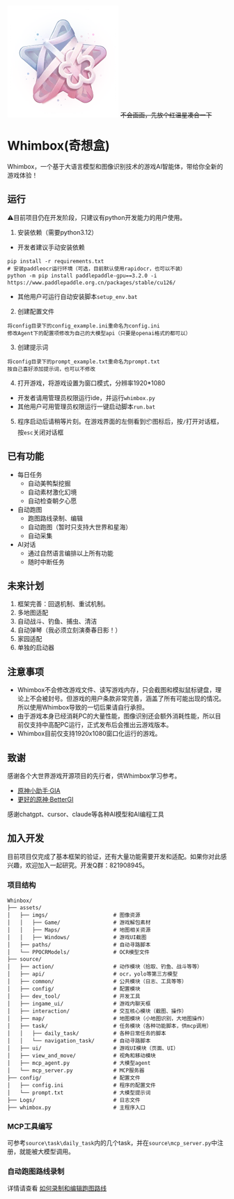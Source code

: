 ![logo](/doc/logo.png)
~~不会画画，先放个红温星凑合一下~~
# Whimbox(奇想盒)
Whimbox，一个基于大语言模型和图像识别技术的游戏AI智能体，带给你全新的游戏体验！

## 运行
⚠️目前项目仍在开发阶段，只建议有python开发能力的用户使用。
1. 安装依赖（需要python3.12）
* 开发者建议手动安装依赖
```shell
pip install -r requirements.txt
# 安装paddleocr运行环境（可选，目前默认使用rapidocr，也可以不装）
python -m pip install paddlepaddle-gpu==3.2.0 -i https://www.paddlepaddle.org.cn/packages/stable/cu126/
```
* 其他用户可运行自动安装脚本`setup_env.bat`


2. 创建配置文件
```
将config目录下的config_example.ini重命名为config.ini
修改Agent下的配置项修改为自己的大模型api（只要是openai格式的都可以）
```
3. 创建提示词
```
将config目录下的prompt_example.txt重命名为prompt.txt
按自己喜好添加提示词，也可以不修改
```
4. 打开游戏，将游戏设置为窗口模式，分辨率1920*1080
* 开发者请用管理员权限运行ide，并运行`whimbox.py`
* 其他用户可用管理员权限运行一键启动脚本`run.bat`

5. 程序启动后请稍等片刻。在游戏界面的左侧看到📦图标后，按`/`打开对话框，按`esc`关闭对话框

## 已有功能
* 每日任务
    * 自动美鸭梨挖掘
    * 自动素材激化幻境
    * 自动检查朝夕心愿
* 自动跑图
    * 跑图路线录制、编辑
    * 自动跑图（暂时只支持大世界和星海）
    * 自动采集
* AI对话
    * 通过自然语言编排以上所有功能
    * 随时中断任务

## 未来计划
1. 框架完善：回退机制、重试机制。
2. 多地图适配
3. 自动战斗、钓鱼、捕虫、清洁
4. 自动弹琴（我必须立刻演奏春日影！）
5. 家园适配
6. 单独的启动器

## 注意事项
* Whimbox不会修改游戏文件、读写游戏内存，只会截图和模拟鼠标键盘，理论上不会被封号。但游戏的用户条款非常完善，涵盖了所有可能出现的情况。所以使用Whimbox导致的一切后果请自行承担。
* 由于游戏本身已经消耗PC的大量性能，图像识别还会额外消耗性能，所以目前仅支持中高配PC运行，正式发布后会推出云游戏版本。
* Whimbox目前仅支持1920x1080窗口化运行的游戏。

## 致谢
感谢各个大世界游戏开源项目的先行者，供Whimbox学习参考。
* [原神小助手·GIA](https://github.com/infstellar/genshin_impact_assistant)
* [更好的原神·BetterGI](https://github.com/babalae/better-genshin-impact)

感谢chatgpt、cursor、claude等各种AI模型和AI编程工具

## 加入开发
目前项目仅完成了基本框架的验证，还有大量功能需要开发和适配。如果你对此感兴趣，欢迎加入一起研究。开发Q群：821908945。

### 项目结构
```
Whinbox/
├── assets/                          
│   ├── imgs/                     # 图像资源
│   │   ├── Game/                 # 游戏解包素材
│   │   ├── Maps/                 # 地图相关资源
│   │   ├── Windows/              # 游戏UI截图
│   ├── paths/                    # 自动寻路脚本
│   └── PPOCRModels/              # OCR模型文件
├── source/                        
│   ├── action/                   # 动作模块（拾取、钓鱼、战斗等等）
│   ├── api/                      # ocr，yolo等第三方模型
│   ├── common/                   # 公共模块（日志、工具等等）
│   ├── config/                   # 配置模块
│   ├── dev_tool/                 # 开发工具
│   ├── ingame_ui/                # 游戏内聊天框
│   ├── interaction/              # 交互核心模块（截图、操作）
│   ├── map/                      # 地图模块（小地图识别，大地图操作）
│   ├── task/                     # 任务模块（各种功能脚本，供mcp调用）
│   │   ├── daily_task/           # 各种日常任务的脚本
│   │   └── navigation_task/      # 自动寻路脚本
│   ├── ui/                       # 游戏UI模块（页面、UI）
│   ├── view_and_move/            # 视角和移动模块
│   ├── mcp_agent.py              # 大模型agent
│   └── mcp_server.py             # MCP服务器
├── config/                       # 配置文件
│   ├── config.ini                # 程序的配置文件
│   └── prompt.txt                # 大模型提示词
├── Logs/                         # 日志文件
├── whimbox.py                    # 主程序入口
```
### MCP工具编写
可参考`source\task\daily_task`内的几个task，并在`source\mcp_server.py`中注册，就能被大模型调用。

### 自动跑图路线录制
详情请查看 [如何录制和编辑跑图路线](./assets/paths/readme.md)
